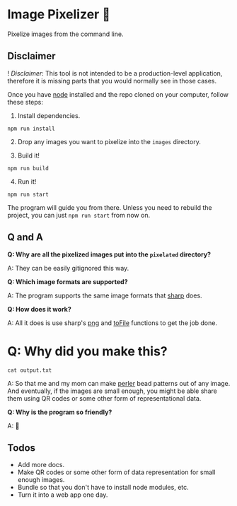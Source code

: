 # Image Pixelizer :robot:

Pixelize images from the command line.

## Disclaimer

! _Disclaimer_: This tool is not intended to be a production-level application, therefore it is missing parts that you would normally see in those cases.

Once you have [node](https://nodejs.org/en/) installed and the repo cloned on your computer, follow these steps:

1. Install dependencies.

```console
npm run install
```

2. Drop any images you want to pixelize into the `images` directory.

3. Build it!

```console
npm run build
```

4. Run it!

```console
npm run start
```

The program will guide you from there. Unless you need to rebuild the project, you can just `npm run start` from now on.

## Q and A

**Q: Why are all the pixelized images put into the `pixelated` directory?**

A: They can be easily gitignored this way.

**Q: Which image formats are supported?**

A: The program supports the same image formats that [sharp](https://sharp.pixelplumbing.com/#formats) does.

**Q: How does it work?**

A: All it does is use sharp's [png](https://sharp.pixelplumbing.com/api-output#png) and [toFile](https://sharp.pixelplumbing.com/api-output#tofile) functions to get the job done.

# **Q: Why did you make this?**

```console
cat output.txt
```

A: So that me and my mom can make [perler](https://www.perler.com/) bead patterns out of any image. And eventually, if the images are small enough, you might be able share them using QR codes or some other form of representational data.

**Q: Why is the program so friendly?**

A: :shrug:

## Todos

- Add more docs.
- Make QR codes or some other form of data representation for small enough images.
- Bundle so that you don't have to install node modules, etc.
- Turn it into a web app one day.
